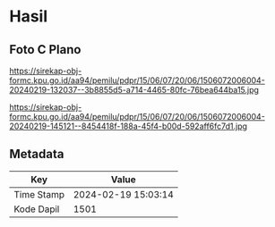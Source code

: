 # Hasil

## Foto C Plano

https://sirekap-obj-formc.kpu.go.id/aa94/pemilu/pdpr/15/06/07/20/06/1506072006004-20240219-132037--3b8855d5-a714-4465-80fc-76bea644ba15.jpg

https://sirekap-obj-formc.kpu.go.id/aa94/pemilu/pdpr/15/06/07/20/06/1506072006004-20240219-145121--8454418f-188a-45f4-b00d-592aff6fc7d1.jpg


## Metadata

| Key        | Value               |
| ---------- | ------------------- |
| Time Stamp | 2024-02-19 15:03:14 |
| Kode Dapil | 1501                |



